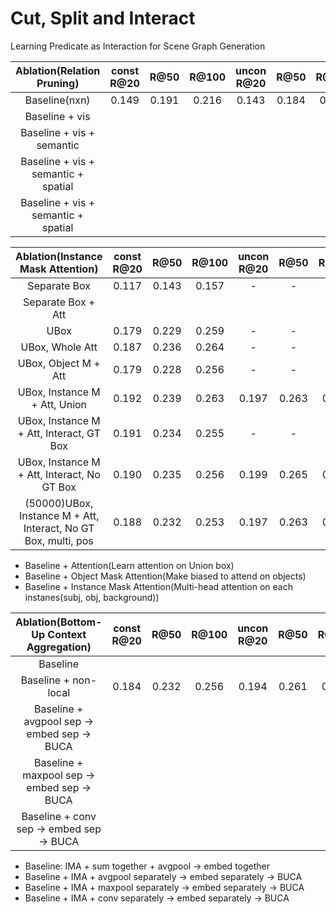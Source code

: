 # Cut, Split and Interact
Learning Predicate as Interaction for Scene Graph Generation 

| Ablation(Relation Pruning)        |const R@20| R@50 | R@100 |uncon R@20| R@50 | R@100 |
|:---------------------------------:|:--------:|:----:|:-----:|:--------:|:----:|:-----:|
|Baseline(nxn)                      |  0.149   | 0.191| 0.216 |  0.143   | 0.184| 0.208 |
|Baseline + vis                     |          |      |       |          |      |       |
|Baseline + vis + semantic          |          |      |       |          |      |       |
|Baseline + vis + semantic + spatial|          |      |       |          |      |       |
|Baseline + vis + semantic + spatial|          |      |       |          |      |       |

| Ablation(Instance Mask Attention)                                     | const R@20 | R@50 | R@100 |uncon R@20| R@50 | R@100 |
|:---------------------------------------------------------------------:|:----------:|:----:|:-----:|:--------:|:----:|:-----:|
|Separate Box                                                           |    0.117   | 0.143| 0.157 |     -    |  -   |   -   |
|Separate Box + Att                                                     |            |      |       |          |      |       |
|UBox                                                                   |    0.179   | 0.229| 0.259 |     -    |  -   |   -   |
|UBox, Whole Att                                                        |    0.187   | 0.236| 0.264 |     -    |  -   |   -   |
|UBox, Object M + Att                                                   |    0.179   | 0.228| 0.256 |     -    |  -   |   -   |
|UBox, Instance M + Att, Union                                          |    0.192 	 | 0.239| 0.263 |   0.197  | 0.263| 0.308 |
|UBox, Instance M + Att, Interact, GT Box                               |    0.191   | 0.234| 0.255 |     -    |  -   |   -   |
|UBox, Instance M + Att, Interact, No GT Box                            |    0.190   | 0.235| 0.256 |   0.199  | 0.265| 0.311 |
|(50000)UBox, Instance M + Att, Interact, No GT Box, multi, pos         |    0.188   | 0.232| 0.253 |   0.197  | 0.263| 0.308 |

- Baseline + Attention(Learn attention on Union box)
- Baseline + Object Mask Attention(Make biased to attend on objects)
- Baseline + Instance Mask Attention(Multi-head attention on each instanes(subj, obj, background))

| Ablation(Bottom-Up Context Aggregation)     |const R@20| R@50 | R@100 |uncon R@20| R@50 | R@100 |
|:-------------------------------------------:|:--------:|:----:|:-----:|:--------:|:----:|:-----:|
|Baseline                                     |          |      |       |          |      |       |
|Baseline + non-local                         |  0.184	 | 0.232|	0.256 |   0.194  | 0.261|  0.308|
|Baseline + avgpool sep -> embed sep -> BUCA  |          |      |       |          |      |       |
|Baseline + maxpool sep -> embed sep -> BUCA  |          |      |       |          |      |       |
|Baseline + conv sep -> embed sep -> BUCA     |          |      |       |          |      |       |

- Baseline: IMA + sum together + avgpool -> embed together
- Baseline + IMA + avgpool separately -> embed separately -> BUCA
- Baseline + IMA + maxpool separately -> embed separately -> BUCA
- Baseline + IMA + conv separately -> embed separately -> BUCA
